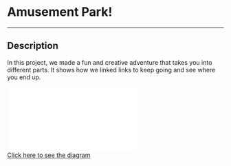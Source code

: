 # Amusement Park!
---
## Description  
In this project, we made a fun and creative adventure that takes you into different parts. It shows how we linked links to keep going and see where you end up.   

![Click here to begin](Amusement-park.md)  
[Click here to see the diagram](https://docs.google.com/drawings/d/19x7k9tx-mQ3VZNj6MSB6amlszHdVUjWNEnauY0wbPKY/edit)
